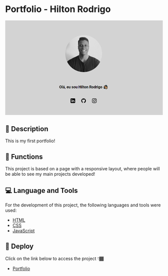 # Portfolio - Hilton Rodrigo

<p align="center">
  <img src="./images/screenProject.png" alt="Profile photo - Hilton Rodrigo"/>
</p>

## 📑 Description

<p>This is my first portfolio!</p>

## 🔗 Functions

<p>This project is based on a page with a responsive layout, where people will be able to see my main projects developed!</p>

## 💻 Language and Tools

<p>For the development of this project, the following languages and tools were used:</p>

- [HTML](https://developer.mozilla.org/pt-BR/docs/Web/HTML)
- [CSS](https://developer.mozilla.org/pt-BR/docs/Web/CSS)
- [JavaScript](https://developer.mozilla.org/pt-BR/docs/Web/JavaScript)

## 🚀 Deploy

<p>Click on the link below to access the project 👇🏾</p>

- [Portfolio](https://hrodrigomota.github.io/portfolio/)


